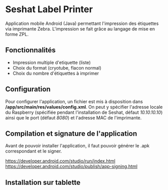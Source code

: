 # Seshat Label Printer

Application mobile Android (Java) permettant l'impression des étiquettes via imprimante Zebra.
L'impression se fait grâce au langage de mise en forme ZPL.

## Fonctionnalités

* Impression multiple d'etiquette (liste)
* Choix du format (cryotube, flacon normal)
* Choix du nombre d'étiquettes à imprimer

## Configuration

Pour configurer l'application, un fichier est mis à disposition dans
**/app/src/main/res/values/config.xml**.
On peut y spécifier l'adresse locale du Raspberry (spécifiée pendant l'installation
de Seshat, défaut *10.10.10.10*) ainsi que le port (défaut *8080*) et l'adresse
MAC de l'imprimante.

## Compilation et signature de l'application

Avant de pouvoir installer l'application, il faut pouvoir générer le .apk
correspondant et le signer.

https://developer.android.com/studio/run/index.html
https://developer.android.com/studio/publish/app-signing.html

## Installation sur tablette

